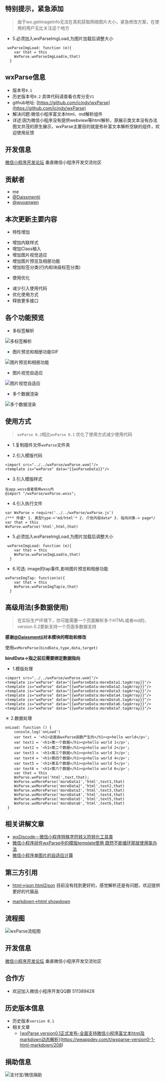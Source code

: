 ## 特别提示，紧急添加

> 由于wx.geiImageInfo无法在真机获取网络图片大小，紧急修改方案，在使用的用户无比关注这个地方

* 5.必须加入wxParseImgLoad,为图片加载后调整大小
```
 wxParseImgLoad: function (e){
    var that = this
    WxParse.wxParseImgLoad(e,that)
  }
```

## wxParse信息

* 版本号`0.1`
* 历史版本号`0.2` 具体代码请查看仓库分支`V1`
* github地址: [https://github.com/icindy/wxParse](https://github.com/icindy/wxParse)
* 解决问题:微信小程序富文本html、md解析组件
* 详述:因为微信小程序没有提供webview等html解析，原展示类文本没有办法图文并茂的原生展示，wxParse主要目的就是弥补富文本解析空缺的组件，欢迎使用反馈

##  开发信息

[微信小程序开发论坛](http://weappdev.com)
垂直微信小程序开发交流社区

## 贡献者

 * me
 * [@Daissmentii](https://github.com/Daissmentii)
 * [@wuyanwen](https://github.com/wuyanwen)

## 本次更新主要内容

* 特性增加
 + 增加内联样式
 + 增加Class植入
 + 增加图片视觉适应
 + 增加图片预览及相册功能
 + 增加标签分类(行内和块级标签分类)

* 使用优化
 + 减少引入使用代码
 + 优化使用方式
 + 释放更多接口
 
## 各个功能预览

* 多标签解析

![多标签解析](screenshoot/tag.png)

* 图片预览和相册功能GIF

![图片预览和相册功能](screenshoot/pre.gif)

* 图片视觉自适应

![图片视觉自适应](screenshoot/auto.png)

* 多个数据渲染

![多个数据渲染](screenshoot/more.png)

## 使用方式

> `wxParse 0.2`相比`wxParse 0.1` 优化了使用方式减少使用代码

* 1.复制插件文件`wxParse`文件夹

* 2.引入模版代码
```
<import src="../../wxParse/wxParse.wxml"/> 
<template is="wxParse" data="{{wxParseData}}"/>
```
* 3.引入模版样式
```
在app.wxss或者使用wxss内
@import "/wxParse/wxParse.wxss";
```
* 4.引入执行文件
```
var WxParse = require('../../wxParse/wxParse.js')
/*** 传值* 1. 类型type->'md/html'* 2. 介些内容data* 3. 指向对象-> page*/
var that = this
WxParse.wxParse('html',html,that)
```

* 5.必须加入wxParseImgLoad,为图片加载后调整大小
```
 wxParseImgLoad: function (e){
    var that = this
    WxParse.wxParseImgLoad(e,that)
  }
```

* 6.可选: image的tap事件,影响图片预览和相册功能
```
wxParseImgTap: function(e){
    var that = this
    WxParse.wxParseImgTap(e,that)
  }
```

## 高级用法(多数据使用)

> 在实际生产环境下，你可能需要一个页面解析多个HTML或者md的，version 0.2更新支持一个页面多数据支持

**感谢[@Daissmentii](https://github.com/Daissmentii)对本模块的帮助和修改**

使用`wxMoreParse(bindData,type,data,target)`

**bindData->指之前后需要绑定数据指向**


* 1.模版处理


```
<import src="../../wxParse/wxParse.wxml"/>
<template is="wxParse" data="{{wxParseData:moreData1.tagArray}}"/>
<template is="wxParse" data="{{wxParseData:moreData2.tagArray}}"/>
<template is="wxParse" data="{{wxParseData:moreData3.tagArray}}"/>
<template is="wxParse" data="{{wxParseData:moreData4.tagArray}}"/>
<template is="wxParse" data="{{wxParseData:moreData5.tagArray}}"/>
<template is="wxParse" data="{{wxParseData:moreData6.tagArray}}"/>
<template is="wxParse" data="{{wxParseData:moreData7.tagArray}}"/>
```

＊ 2.数据处理


```
onLoad: function () {
    console.log('onLoad')
    var text = '<h1>这是由wxParse函数产生的</h1><p>hello world</p>';
    var text1 = '<h1>第一个数据</h1><p>hello world 1</p>';
    var text2 = '<h1>第二个数据</h1><p>hello world 2</p>';
    var text3 = '<h1>第三个数据</h1><p>hello world 3</p>';
    var text4 = '<h1>第四个数据</h1><p>hello world 4</p>';
    var text5 = '<h1>第五个数据</h1><p>hello world 5</p>';
    var text6 = '<h1>第六个数据</h1><p>hello world 6</p>';
    var that = this
    WxParse.wxParse('html',text,that);
    WxParse.wxMoreParse('moreData1','html',text1,that)
    WxParse.wxMoreParse('moreData2','html',text2,that)
    WxParse.wxMoreParse('moreData3','html',text3,that)
    WxParse.wxMoreParse('moreData4','html',text4,that)
    WxParse.wxMoreParse('moreData5','html',text5,that)
    WxParse.wxMoreParse('moreData6','html',text6,that)
 }
```

## 相关讲解文章

* [wxDiscode－微信小程序特殊字符转义符转化工具类](http://weappdev.com/t/wxdiscode/203)
* [微信小程序组件wxParse中的模版template使用 既然不能循环那就使用笨办法](http://weappdev.com/t/wxparse-template/192)
* [微信小程序单图片的自适应计算](https://weappdev.com/t/topic/301)

## 第三方引用

* [html->json html2json](https://github.com/Jxck/html2json)
目前没有找到更好的，感觉解析还是有问题，欢迎提供更好的代替品

* [markdown->html showdown](https://github.com/showdownjs/showdown)

## 流程图

![wxParse流程图](screenshoot/wxParse.png)

##  开发信息

[微信小程序开发论坛](http://weappdev.com)
垂直微信小程序开发交流社区

## 合作方

 * 欢迎加入微信小程序开发QQ群 511389428

## 历史版本信息

* 历史版本`version 0.1`
* 相关文章
  + [[wxParse version0.1正式发布-全面支持微信小程序富文本html及markdown动态解析](https://weappdev.com/t/wxparse-version0-1-html-markdown/208)](https://weappdev.com/t/wxparse-version0-1-html-markdown/208)

## 捐助信息

![支付宝/微信捐助](screenshoot/m.png)
